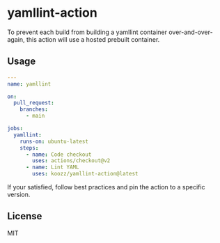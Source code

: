 # yamllint-action

To prevent each build from building a yamllint container over-and-over-again,
this action will use a hosted prebuilt container.

## Usage

```yaml
---
name: yamllint

on:
  pull_request:
    branches:
      - main

jobs:
  yamllint:
    runs-on: ubuntu-latest
    steps:
      - name: Code checkout
        uses: actions/checkout@v2
      - name: Lint YAML
        uses: koozz/yamllint-action@latest
```

If your satisfied, follow best practices and pin the action to a specific
version.

## License

MIT
